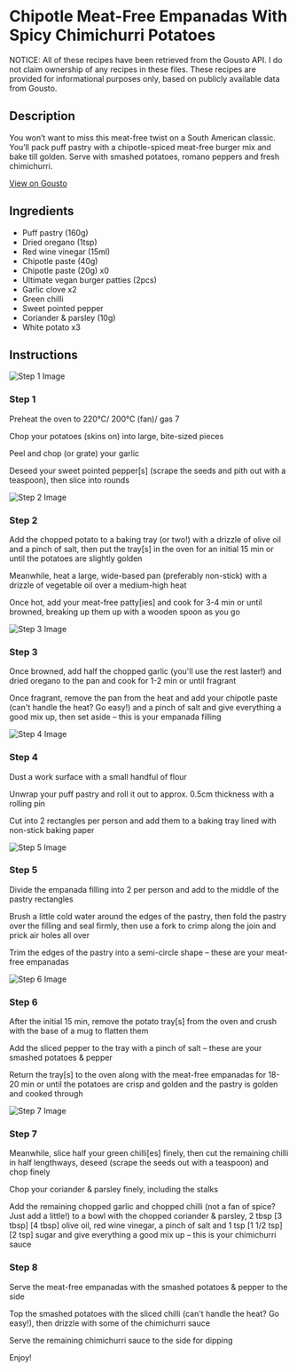 # Chipotle Meat-Free Empanadas With Spicy Chimichurri Potatoes

NOTICE: All of these recipes have been retrieved from the Gousto API. I do not claim ownership of any recipes in these files. These recipes are provided for informational purposes only, based on publicly available data from Gousto.

## Description

You won’t want to miss this meat-free twist on a South American classic. You’ll pack puff pastry with a chipotle-spiced meat-free burger mix and bake till golden. Serve with smashed potatoes, romano peppers and fresh chimichurri.


[View on Gousto](https://www.gousto.co.uk/recipes/cookbook/chipotle-meat-free-empanadas-with-spicy-chimichurri-potatoes)

## Ingredients

- Puff pastry (160g)
- Dried oregano (1tsp)
- Red wine vinegar (15ml)
- Chipotle paste (40g)
- Chipotle paste (20g) x0
- Ultimate vegan burger patties (2pcs)
- Garlic clove x2
- Green chilli
- Sweet pointed pepper
- Coriander & parsley (10g)
- White potato x3

## Instructions

![Step 1 Image](https://production-media.gousto.co.uk/cms/recipe-step-image/Step-1-1691577097401-x200.jpg)

### Step 1

Preheat the oven to 220°C/ 200°C (fan)/ gas 7

Chop your potatoes (skins on) into large, bite-sized pieces

Peel and chop (or grate) your garlic

Deseed your sweet pointed pepper[s] (scrape the seeds and pith out with a teaspoon), then slice into rounds

![Step 2 Image](https://production-media.gousto.co.uk/cms/recipe-step-image/Step-2-1691577102077-x200.jpg)

### Step 2

Add the chopped potato to a baking tray (or two!) with a drizzle of olive oil and a pinch of salt, then put the tray[s] in the oven for an initial 15 min or until the potatoes are slightly golden

Meanwhile, heat a large, wide-based pan (preferably non-stick) with a drizzle of vegetable oil over a medium-high heat

Once hot, add your meat-free patty[ies] and cook for 3-4 min or until browned, breaking up them up with a wooden spoon as you go

![Step 3 Image](https://production-media.gousto.co.uk/cms/recipe-step-image/Step-3-1691577108480-x200.jpg)

### Step 3

Once browned, add half the chopped garlic (you'll use the rest laster!) and dried oregano to the pan and cook for 1-2 min or until fragrant

Once fragrant, remove the pan from the heat and add your chipotle paste (can't handle the heat? Go easy!) and a pinch of salt and give everything a good mix up, then set aside – this is your empanada filling

![Step 4 Image](https://production-media.gousto.co.uk/cms/recipe-step-image/Step-4-1691577113879-x200.jpg)

### Step 4

Dust a work surface with a small handful of flour

Unwrap your puff pastry and roll it out to approx. 0.5cm thickness with a rolling pin

Cut into 2 rectangles per person and add them to a baking tray lined with non-stick baking paper

![Step 5 Image](https://production-media.gousto.co.uk/cms/recipe-step-image/Step-5-1691577119217-x200.jpg)

### Step 5

Divide the empanada filling into 2 per person and add to the middle of the pastry rectangles

Brush a little cold water around the edges of the pastry, then fold the pastry over the filling and seal firmly, then use a fork to crimp along the join and prick air holes all over

Trim the edges of the pastry into a semi-circle shape – these are your meat-free empanadas

![Step 6 Image](https://production-media.gousto.co.uk/cms/recipe-step-image/Step-6-1691577123925-x200.jpg)

### Step 6

After the initial 15 min, remove the potato tray[s] from the oven and crush with the base of a mug to flatten them

Add the sliced pepper to the tray with a pinch of salt – these are your smashed potatoes & pepper

Return the tray[s] to the oven along with the meat-free empanadas for 18-20 min or until the potatoes are crisp and golden and the pastry is golden and cooked through

![Step 7 Image](https://production-media.gousto.co.uk/cms/recipe-step-image/Step-7-1691577129807-x200.jpg)

### Step 7

Meanwhile, slice half your green chilli[es] finely, then cut the remaining chilli in half lengthways, deseed (scrape the seeds out with a teaspoon) and chop finely

Chop your coriander & parsley finely, including the stalks

Add the remaining chopped garlic and chopped chilli (not a fan of spice? Just add a little!) to a bowl with the chopped coriander & parsley, 2 tbsp <span class="text-purple">[3 tbsp] </span><span class="text-danger">[4 tbsp]</span> olive oil, red wine vinegar, a pinch of salt and 1 tsp <span class="text-purple">[1 1/2 tsp] </span><span class="text-danger">[2 tsp] </span>sugar and give everything a good mix up – this is your chimichurri sauce

### Step 8

Serve the meat-free empanadas with the smashed potatoes & pepper to the side

Top the smashed potatoes with the sliced chilli (can't handle the heat? Go easy!), then drizzle with some of the chimichurri sauce

Serve the remaining chimichurri sauce to the side for dipping

Enjoy!

